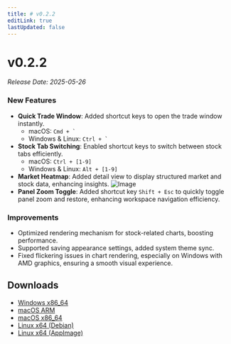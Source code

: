 ```yaml
---
title: # v0.2.2
editLink: true
lastUpdated: false
---
```


# v0.2.2

_Release Date: 2025-05-26_

### New Features

- **Quick Trade Window**: Added shortcut keys to open the trade window instantly.
  - macOS: `` Cmd + ` ``
  - Windows & Linux: `` Ctrl + ` ``
- **Stock Tab Switching**: Enabled shortcut keys to switch between stock tabs efficiently.
  - macOS: `Ctrl + [1-9]`
  - Windows & Linux: `Alt + [1-9]`
- **Market Heatmap**: Added detail view to display structured market and stock data, enhancing insights.
  <img src="https://assets.lbctrl.com/uploads/4022f6f0-dc8d-4b90-ae02-8a51714acd7e/scr-20250526-rcsh.png" alt="Image" >
- **Panel Zoom Toggle**: Added shortcut key `Shift + Esc` to quickly toggle panel zoom and restore, enhancing workspace navigation efficiency.

### Improvements

- Optimized rendering mechanism for stock-related charts, boosting performance.
- Supported saving appearance settings, added system theme sync.
- Fixed flickering issues in chart rendering, especially on Windows with AMD graphics, ensuring a smooth visual experience.

## Downloads

- [Windows x86_64](https://assets.lbkrs.com/github/release/longbridge-desktop/stable/longbridge-v0.2.2-windows-x86_64.exe)
- [macOS ARM](https://assets.lbkrs.com/github/release/longbridge-desktop/stable/longbridge-v0.2.2-macos-aarch64.dmg)
- [macOS x86_64](https://assets.lbkrs.com/github/release/longbridge-desktop/stable/longbridge-v0.2.2-macos-x86_64.dmg)
- [Linux x64 (Debian)](https://assets.lbkrs.com/github/release/longbridge-desktop/stable/longbridge-v0.2.2-linux-x86_64.deb)
- [Linux x64 (AppImage)](https://assets.lbkrs.com/github/release/longbridge-desktop/stable/longbridge-v0.2.2-linux-x86_64.AppImage)
